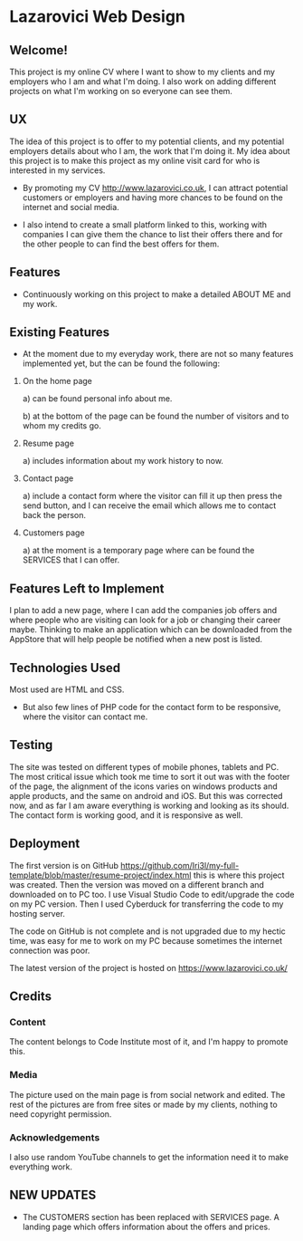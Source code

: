 # Lazarovici Web Design

## Welcome!

This project is my online CV  where I want to show to my clients and my employers who I am and what I'm doing. I also work on adding different projects on what I'm working on so everyone can see them.

## UX

The idea of this project is to offer to my potential clients, and my potential employers details about who I am, the work that I'm doing it. My idea about this project is to make this project as my online visit card for who is interested in my services.

* By promoting my CV http://www.lazarovici.co.uk, I can attract potential customers or employers and having more chances to be found on the internet and social media.

* I also intend to create a small platform linked to this, working with companies I can give them the chance to list their offers there and for the other people to can find the best offers for them.


## Features 

* Continuously working on this project to make a detailed ABOUT ME and my work.

## Existing Features

* At the moment due to my everyday work, there are not so many features implemented yet, but the can be found the following:
1. On the home page 

	a) can be found personal info about me. 

	b) at the bottom of the page can be found the number of visitors and to whom my credits go. 
2. Resume page
	
    a) includes information about my work history to now.
3. Contact page 
	
    a) include a contact form where the visitor can fill it up then press the send button, and I can receive the email which allows me to contact back the person.
4. Customers page

	a) at the moment is a temporary page where can be found the SERVICES that I can offer.			 

## Features Left to Implement

I plan to add a new page, where I can add the companies job offers and where people who are visiting can look for a job or changing their career maybe.
Thinking to make an application which can be downloaded from the AppStore that will help people be notified when a new post is listed.

## Technologies Used
Most used are HTML and CSS. 
* But also few lines of PHP code for the contact form to be responsive,  where the visitor can contact me. 
 
 ## Testing

The site was tested on different types of mobile phones, tablets and PC. The most critical issue which took me time to sort it out was with the footer of the page, the alignment of the icons varies on windows products and apple products, and the same on android and iOS. 
But this was corrected now, and as far I am aware everything is working and looking as its should.
The contact form is working good, and it is responsive as well. 

## Deployment
The first version is on GitHub https://github.com/Iri3l/my-full-template/blob/master/resume-project/index.html this is where this project was created. 
Then the version was moved on a different branch and downloaded on to PC too. 
I use Visual Studio Code to edit/upgrade the code on my PC version. Then I used Cyberduck for transferring the code to my hosting server.

The code on GitHub is not complete and is not upgraded due to my hectic time, was easy for me to work on my PC because sometimes the internet connection was poor.

The latest version of the project is hosted on https://www.lazarovici.co.uk/

## Credits

### Content
 The content belongs to Code Institute most of it, and I'm happy to promote this.

### Media
The picture used on the main page is from social network and edited. The rest of the pictures are from free sites or made by my clients, nothing to need copyright permission.

### Acknowledgements
I also use random YouTube channels to get the information need it to make everything work.


## NEW UPDATES

* The CUSTOMERS section has been replaced with SERVICES page. A landing page which offers information about the offers and prices.


